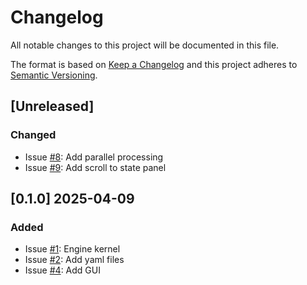 # Changelog

All notable changes to this project will be documented in this file.

The format is based on [Keep a Changelog](http://keepachangelog.com/en/1.0.0/)
and this project adheres to [Semantic Versioning](http://semver.org/spec/v2.0.0.html).

## [Unreleased]

### Changed

- Issue [#8](https://github.com/m-marini/qucomp/issues/8): Add parallel processing
- Issue [#9](https://github.com/m-marini/qucomp/issues/9): Add scroll to state panel

## [0.1.0] 2025-04-09

### Added

- Issue [#1](https://github.com/m-marini/qucomp/issues/1): Engine kernel
- Issue [#2](https://github.com/m-marini/qucomp/issues/2): Add yaml files
- Issue [#4](https://github.com/m-marini/qucomp/issues/4): Add GUI
